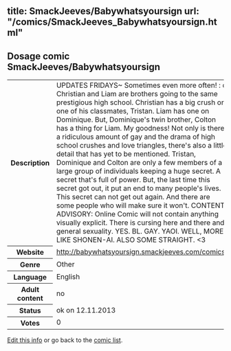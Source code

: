 title: SmackJeeves/Babywhatsyoursign
url: "/comics/SmackJeeves_Babywhatsyoursign.html"
---
Dosage comic SmackJeeves/Babywhatsyoursign
-----------------------------------------

<p id="msg"></p>
<script type="text/javascript">
if (window.location.search === '?edit_info_mail=sent_ok') {
  var elem = document.getElementById("msg");
  elem.innerHTML = 'Edited information sucessfully sent for review, which is usually done daily. Thanks!';
  elem.className = 'ok';
}
</script>
<table class="comicinfo">
<tr>
<th>Description</th><td>UPDATES FRIDAYS~ Sometimes even more often! : o Christian and Liam are brothers going to the same prestigious high school. Christian has a big crush on one of his classmates, Tristan. Liam has one on Dominique. But, Dominique's twin brother, Colton has a thing for Liam. My goodness! Not only is there a ridiculous amount of gay and the drama of high school crushes and love triangles, there's also a little detail that has yet to be mentioned. Tristan, Dominique and Colton are only a few members of a large group of individuals keeping a huge secret. A secret that's full of power. But, the last time this secret got out, it put an end to many people's lives. This secret can not get out again. And there are some people who will make sure it won't. CONTENT ADVISORY: Online Comic will not contain anything visually explicit. There is cursing here and there and general sexuality. YES. BL. GAY. YAOI. WELL, MORE LIKE SHONEN-AI. ALSO SOME STRAIGHT. &lt;3</td>
</tr>
<tr>
<th>Website</th><td><a href="http://babywhatsyoursign.smackjeeves.com/comics/">http://babywhatsyoursign.smackjeeves.com/comics/</a></td>
</tr>
<tr>
<th>Genre</th><td>Other</td>
</tr>
<tr>
<th>Language</th><td>English</td>
</tr>
<tr>
<th>Adult content</th><td>no</td>
</tr>
<tr>
<th>Status</th><td>ok on 12.11.2013</td>
</tr>
<tr>
<th>Votes</th><td>0</td>
</tr>
</table>

[Edit this info](SmackJeeves_Babywhatsyoursign_edit.html) or go back to the [comic list](../comic-index.html).
